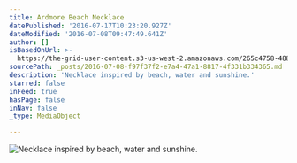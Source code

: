 ```yaml
---
title: Ardmore Beach Necklace
datePublished: '2016-07-17T10:23:20.927Z'
dateModified: '2016-07-08T09:47:49.641Z'
author: []
isBasedOnUrl: >-
  https://the-grid-user-content.s3-us-west-2.amazonaws.com/265c4758-4880-4fd1-996e-81e327b3dd74.jpg
sourcePath: _posts/2016-07-08-f97f37f2-e7a4-47a1-8817-4f331b334365.md
description: 'Necklace inspired by beach, water and sunshine.'
starred: false
inFeed: true
hasPage: false
inNav: false
_type: MediaObject

---
```

![Necklace inspired by beach, water and sunshine.](https://the-grid-user-content.s3-us-west-2.amazonaws.com/265c4758-4880-4fd1-996e-81e327b3dd74.jpg)